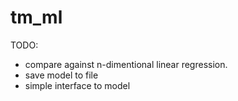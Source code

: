 # tm_ml

TODO:
- compare against n-dimentional linear regression.
- save model to file
- simple interface to model
